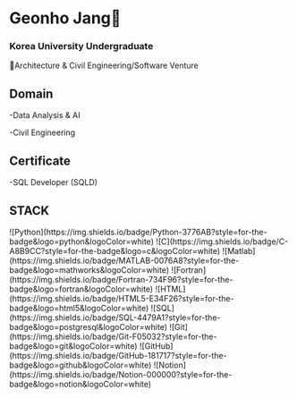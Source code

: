 <h1>Geonho Jang👋</h1>

<h3>Korea University Undergraduate</h3>
🌇Architecture & Civil Engineering/Software Venture

<h2>Domain</h2>
-Data Analysis & AI

-Civil Engineering

<h2>Certificate</h2>
-SQL Developer (SQLD)

<h2>STACK</h2>
![Python](https://img.shields.io/badge/Python-3776AB?style=for-the-badge&logo=python&logoColor=white)
![C](https://img.shields.io/badge/C-A8B9CC?style=for-the-badge&logo=c&logoColor=white)
![Matlab](https://img.shields.io/badge/MATLAB-0076A8?style=for-the-badge&logo=mathworks&logoColor=white)
![Fortran](https://img.shields.io/badge/Fortran-734F96?style=for-the-badge&logo=fortran&logoColor=white)
![HTML](https://img.shields.io/badge/HTML5-E34F26?style=for-the-badge&logo=html5&logoColor=white)
![SQL](https://img.shields.io/badge/SQL-4479A1?style=for-the-badge&logo=postgresql&logoColor=white)
![Git](https://img.shields.io/badge/Git-F05032?style=for-the-badge&logo=git&logoColor=white)
![GitHub](https://img.shields.io/badge/GitHub-181717?style=for-the-badge&logo=github&logoColor=white)
![Notion](https://img.shields.io/badge/Notion-000000?style=for-the-badge&logo=notion&logoColor=white)



<!---
geonhoted/geonhoted is a ✨ special ✨ repository because its `README.md` (this file) appears on your GitHub profile.
You can click the Preview link to take a look at your changes.
--->
